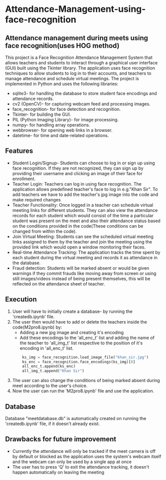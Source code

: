 # Attendance-Management-using-face-recognition
## Attendance management during meets using face recognition(uses HOG method)

This project is a Face Recognition Attendance Management System that allows teachers and students to interact through a graphical user interface (GUI) built using the Tkinter library. The application uses face recognition techniques to allow students to log in to their accounts, and teachers to manage attendance and schedule virtual meetings. The project is implemented in Python and uses the following libraries:

* sqlite3- for handling the database to store student face encodings and attendance records.
* cv2 (OpenCV)- for capturing webcam feed and processing images.
* face_recognition- for face detection and recognition.
* Tkinter- for building the GUI.
* PIL (Python Imaging Library)- for image processing.
* numpy- for handling array operations.
* webbrowser- for opening web links in a browser.
* datetime- for time and date-related operations.

## Features

* Student Login/Signup- Students can choose to log in or sign up using face recognition. If they are not recognized, they can sign up by providing their username and clicking an image of their face for enrollment.
* Teacher Login: Teachers can log in using face recognition. The application allows predefined teacher's face to log in e.g."Khan Sir". To add teachers we have to add the teacher's jpg image into the code and make required changes
* Teacher Functionality: Once logged in a teacher can schedule virtual meeting links for different students. They can also view the attendance records for each student which would consist of the time a particular student was present on the meet and also their attendance status based on the conditions provided in the code(These conditions can be changed from within the code).
* Join Virtual Meeting: Students can see the scheduled virtual meeting links assigned to them by the teacher and join the meeting using the provided link which would open a window monitoring their faces.
* Real-time Attendance Tracking: The application tracks the time spent by each student during the virtual meeting and records it as attendance in the database.
* Fraud detection: Students will be marked absent or would be given warnings if they commit frauds like moving away from screen or using still images/videos instead of being present themselves, this will be reflected on the attendance sheet of teacher.

## Execution

1. User will have to initially create a database- by running the 'createdb.ipynb' file.
2. The user then would have to add or delete the teachers inside the code(M2pro8.ipynb) by:
   * Adding a new jpg image and creating it's encoding
   * Add these encodings to the 'all_enc_t' list and adding the name of the teacher to 'all_img_t' list respective to the position of it's encoding in 'all_enc_t' list.
     ```python
      ks_img = face_recognition.load_image_file("khan_sir.jpg")
      ks_enc = face_recognition.face_encodings(ks_img)[0]
      all_enc_t.append(ks_enc)
      all_img_t.append("Khan Sir")
     ```
3. The user can also change the conditions of being marked absent during meet according to the user's choice.
4. Now the user can run the 'M2pro8.ipynb' file and use the application.

## Database

Database "meetdatabase.db" is automatically created on running the 'createdb.ipynb' file, if it doesn't already exist.

## Drawbacks for future improvement

* Currently the attendance will only be tracked if the meet camera is off by default or blocked as the application uses the system's webcam itself and the webcam can only be used by a single app at once
* The user has to press 'Q' to exit the attendance tracking, it doesn't happen automatically on leaving the meeting

